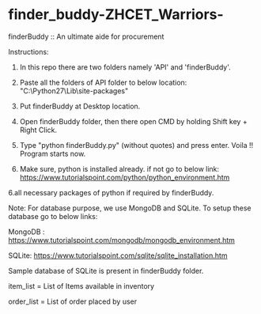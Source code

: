 # finder_buddy-ZHCET_Warriors-
finderBuddy :: An ultimate aide for procurement 

Instructions:

1. In this repo there are two folders namely 'API' and 'finderBuddy'.

2. Paste all the folders of API folder to below location:
	"C:\Python27\Lib\site-packages"

3. Put finderBuddy at Desktop location.

4. Open finderBuddy folder, then there open CMD by holding Shift key + Right Click.

5. Type "python finderBuddy.py" (without quotes) and press enter. Voila !! Program starts now.

6. Make sure, python is installed already. if not go to below link:
https://www.tutorialspoint.com/python/python_environment.htm

6.all necessary packages of python if required by finderBuddy.

Note:
For database purpose, we use MongoDB and SQLite.
To setup these database go to below links:

MongoDB : https://www.tutorialspoint.com/mongodb/mongodb_environment.htm

SQLite:
https://www.tutorialspoint.com/sqlite/sqlite_installation.htm

Sample database of SQLite is present in finderBuddy folder.

item_list = List of Items available in inventory

order_list = List of order placed by user
